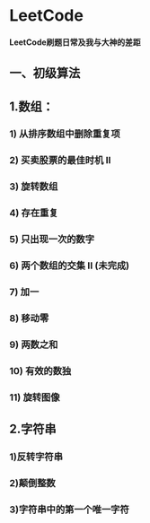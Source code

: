 # LeetCode
#### LeetCode刷题日常及我与大神的差距
## 一、初级算法
  ## 1.数组：
  ###  1) 从排序数组中删除重复项
  ###  2) 买卖股票的最佳时机 II
  ###  3) 旋转数组
  ###  4) 存在重复
  ###  5) 只出现一次的数字
  ###  6) 两个数组的交集 II (未完成)
  ###  7) 加一
  ###  8) 移动零
  ###  9) 两数之和
  ###  10) 有效的数独
  ###  11) 旋转图像
  
  ## 2.字符串
  ###  1)反转字符串
  ###  2)颠倒整数
  ###  3)字符串中的第一个唯一字符